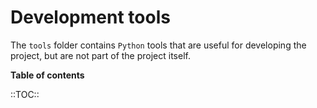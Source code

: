 Development tools
=================

The `tools` folder contains `Python` tools that are useful for developing the project, but are not part of the project itself.


**Table of contents**

::TOC::
